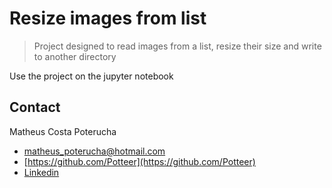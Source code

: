 # Resize images from list
> Project designed to read images from a list, resize their size and write to another directory

Use the project on the jupyter notebook

## Contact

Matheus Costa Poterucha
- matheus_poterucha@hotmail.com
- [https://github.com/Potteer](https://github.com/Potteer)
- [Linkedin](https://linkedin.com/in/matheuspoterucha)

<!-- Markdown link & img dfn's -->
[npm-image]: https://img.shields.io/npm/v/datadog-metrics.svg?style=flat-square
[npm-url]: https://npmjs.org/package/datadog-metrics
[npm-downloads]: https://img.shields.io/npm/dm/datadog-metrics.svg?style=flat-square
[travis-image]: https://img.shields.io/travis/dbader/node-datadog-metrics/master.svg?style=flat-square
[travis-url]: https://travis-ci.org/dbader/node-datadog-metrics
[wiki]: https://colab.research.google.com
